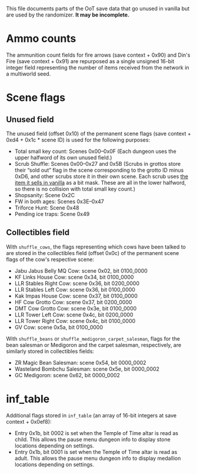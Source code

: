 This file documents parts of the OoT save data that go unused in vanilla but are used by the randomizer. **It may be incomplete.**

# Ammo counts

The ammunition count fields for fire arrows (save context + 0x90) and Din's Fire (save context + 0x91) are repurposed as a single unsigned 16-bit integer field representing the number of items received from the network in a multiworld seed.

# Scene flags

## Unused field

The unused field (offset 0x10) of the permanent scene flags (save context + 0xd4 + 0x1c * scene ID) is used for the following purposes:

* Total small key count: Scenes 0x00–0x0F (Each dungeon uses the upper halfword of its own unused field.)
* Scrub Shuffle: Scenes 0x00–0x27 and 0x5B (Scrubs in grottos store their “sold out” flag in the scene corresponding to the grotto ID minus 0xD6, and other scrubs store it in their own scene. Each scrub uses [the item it sells in vanilla](https://wiki.cloudmodding.com/oot/Actor_List_(Variables)#En_Shopnuts) as a bit mask. These are all in the lower halfword, so there is no collision with total small key count.)
* Shopsanity: Scene 0x2C
* FW in both ages: Scenes 0x3E–0x47
* Triforce Hunt: Scene 0x48
* Pending ice traps: Scene 0x49

## Collectibles field

With `shuffle_cows`, the flags representing which cows have been talked to are stored in the collectibles field (offset 0x0c) of the permanent scene flags of the cow's respective scene:

* Jabu Jabus Belly MQ Cow: scene 0x02, bit 0100_0000
* KF Links House Cow: scene 0x34, bit 0100_0000
* LLR Stables Right Cow: scene 0x36, bit 0200_0000
* LLR Stables Left Cow: scene 0x36, bit 0100_0000
* Kak Impas House Cow: scene 0x37, bit 0100_0000
* HF Cow Grotto Cow: scene 0x37, bit 0200_0000
* DMT Cow Grotto Cow: scene 0x3e, bit 0100_0000
* LLR Tower Left Cow: scene 0x4c, bit 0200_0000
* LLR Tower Right Cow: scene 0x4c, bit 0100_0000
* GV Cow: scene 0x5a, bit 0100_0000

With `shuffle_beans` or `shuffle_medigoron_carpet_salesman`, flags for the bean salesman or Medigoron and the carpet salesman, respectively, are similarly stored in collectibles fields:

* ZR Magic Bean Salesman: scene 0x54, bit 0000_0002
* Wasteland Bombchu Salesman: scene 0x5e, bit 0000_0002
* GC Medigoron: scene 0x62, bit 0000_0002

# inf_table

Additional flags stored in `inf_table` (an array of 16-bit integers at save context + 0x0ef8):

* Entry 0x1b, bit 0002 is set when the Temple of Time altar is read as child. This allows the pause menu dungeon info to display stone locations depending on settings.
* Entry 0x1b, bit 0001 is set when the Temple of Time altar is read as adult. This allows the pause menu dungeon info to display medallion locations depending on settings.
